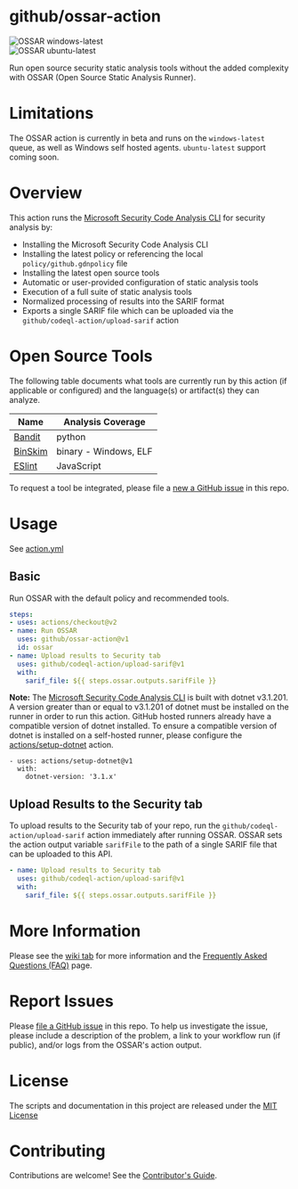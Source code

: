 # github/ossar-action

![OSSAR windows-latest](https://github.com/github/ossar-action/workflows/OSSAR%20windows-latest/badge.svg)  
![OSSAR ubuntu-latest](https://github.com/github/ossar-action/workflows/OSSAR%20ubuntu-latest/badge.svg)

Run open source security static analysis tools without the added complexity with OSSAR (Open Source Static Analysis Runner).

# Limitations

The OSSAR action is currently in beta and runs on the `windows-latest` queue, as well as Windows self hosted agents. `ubuntu-latest` support coming soon.

# Overview

This action runs the [Microsoft Security Code Analysis CLI](https://aka.ms/mscadocs) for security analysis by:

* Installing the Microsoft Security Code Analysis CLI
* Installing the latest policy or referencing the local `policy/github.gdnpolicy` file
* Installing the latest open source tools
* Automatic or user-provided configuration of static analysis tools
* Execution of a full suite of static analysis tools
* Normalized processing of results into the SARIF format
* Exports a single SARIF file which can be uploaded via the `github/codeql-action/upload-sarif` action

# Open Source Tools

The following table documents what tools are currently run by this action (if applicable or configured) and the language(s) or artifact(s) they can analyze.

| Name | Analysis Coverage |
| --- | --- |
| [Bandit](https://github.com/PyCQA/bandit) | python |
| [BinSkim](https://github.com/Microsoft/binskim) | binary - Windows, ELF |
| [ESlint](https://github.com/eslint/eslint) | JavaScript |

To request a tool be integrated, please file a [new a GitHub issue](https://github.com/github/ossar-action/issues/new) in this repo.

# Usage

See [action.yml](action.yml)

## Basic

Run OSSAR with the default policy and recommended tools.

```yaml
steps:
- uses: actions/checkout@v2
- name: Run OSSAR
  uses: github/ossar-action@v1
  id: ossar
- name: Upload results to Security tab
  uses: github/codeql-action/upload-sarif@v1
  with:
    sarif_file: ${{ steps.ossar.outputs.sarifFile }}
```

**Note:** The [Microsoft Security Code Analysis CLI](https://aka.ms/mscadocs) is built with dotnet v3.1.201. A version greater than or equal to v3.1.201 of dotnet must be installed on the runner in order to run this action. GitHub hosted runners already have a compatible version of dotnet installed. To ensure a compatible version of dotnet is installed on a self-hosted runner, please configure the [actions/setup-dotnet](https://github.com/actions/setup-dotnet) action.

```
- uses: actions/setup-dotnet@v1
  with:
    dotnet-version: '3.1.x'
```

## Upload Results to the Security tab

To upload results to the Security tab of your repo, run the `github/codeql-action/upload-sarif` action immediately after running OSSAR. OSSAR sets the action output variable `sarifFile` to the path of a single SARIF file that can be uploaded to this API.

```yaml
- name: Upload results to Security tab
  uses: github/codeql-action/upload-sarif@v1
  with:
    sarif_file: ${{ steps.ossar.outputs.sarifFile }}
```

# More Information

Please see the [wiki tab](https://github.com/github/ossar-action/wiki) for more information and the [Frequently Asked Questions (FAQ)](https://github.com/github/ossar-action/wiki/FAQ) page.

# Report Issues

Please [file a GitHub issue](https://github.com/github/ossar-action/issues/new) in this repo. To help us investigate the issue, please include a description of the problem, a link to your workflow run (if public), and/or logs from the OSSAR's action output.

# License

The scripts and documentation in this project are released under the [MIT License](LICENSE)

# Contributing

Contributions are welcome! See the [Contributor's Guide](CONTRIBUTING.md).
